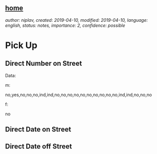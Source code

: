 [home](./index.md)
------------------

*author: niplav, created: 2019-04-10, modified: 2019-04-10, language: english, status: notes, importance: 2, confidence: possible*

Pick Up
=======

Direct Number on Street
-----------------------

Data:

m:

no,yes,no,no,no,ind,ind,no,no,no,no,no,no,no,no,no,no,ind,ind,no,no,no

f:

no

Direct Date on Street
---------------------

Direct Date off Street
----------------------

